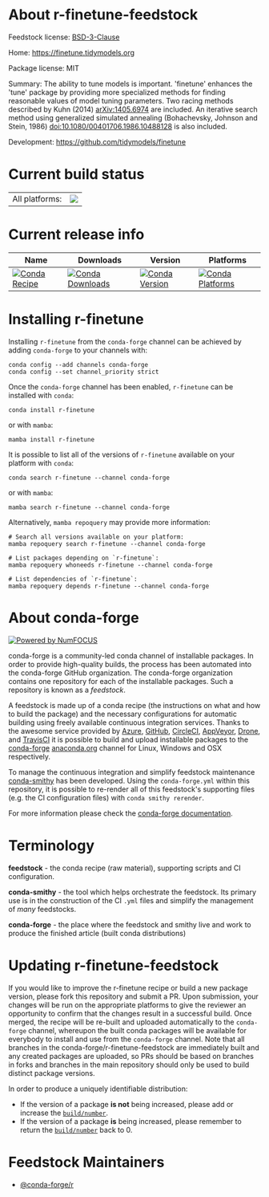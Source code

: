 About r-finetune-feedstock
==========================

Feedstock license: [BSD-3-Clause](https://github.com/conda-forge/r-finetune-feedstock/blob/main/LICENSE.txt)

Home: https://finetune.tidymodels.org

Package license: MIT

Summary: The ability to tune models is important. 'finetune' enhances the 'tune' package by providing more specialized methods for finding reasonable values of model tuning parameters.  Two racing methods described by Kuhn (2014) <arXiv:1405.6974> are included. An iterative search method using generalized simulated annealing (Bohachevsky, Johnson and Stein, 1986) <doi:10.1080/00401706.1986.10488128> is also included.

Development: https://github.com/tidymodels/finetune

Current build status
====================


<table><tr><td>All platforms:</td>
    <td>
      <a href="https://dev.azure.com/conda-forge/feedstock-builds/_build/latest?definitionId=19514&branchName=main">
        <img src="https://dev.azure.com/conda-forge/feedstock-builds/_apis/build/status/r-finetune-feedstock?branchName=main">
      </a>
    </td>
  </tr>
</table>

Current release info
====================

| Name | Downloads | Version | Platforms |
| --- | --- | --- | --- |
| [![Conda Recipe](https://img.shields.io/badge/recipe-r--finetune-green.svg)](https://anaconda.org/conda-forge/r-finetune) | [![Conda Downloads](https://img.shields.io/conda/dn/conda-forge/r-finetune.svg)](https://anaconda.org/conda-forge/r-finetune) | [![Conda Version](https://img.shields.io/conda/vn/conda-forge/r-finetune.svg)](https://anaconda.org/conda-forge/r-finetune) | [![Conda Platforms](https://img.shields.io/conda/pn/conda-forge/r-finetune.svg)](https://anaconda.org/conda-forge/r-finetune) |

Installing r-finetune
=====================

Installing `r-finetune` from the `conda-forge` channel can be achieved by adding `conda-forge` to your channels with:

```
conda config --add channels conda-forge
conda config --set channel_priority strict
```

Once the `conda-forge` channel has been enabled, `r-finetune` can be installed with `conda`:

```
conda install r-finetune
```

or with `mamba`:

```
mamba install r-finetune
```

It is possible to list all of the versions of `r-finetune` available on your platform with `conda`:

```
conda search r-finetune --channel conda-forge
```

or with `mamba`:

```
mamba search r-finetune --channel conda-forge
```

Alternatively, `mamba repoquery` may provide more information:

```
# Search all versions available on your platform:
mamba repoquery search r-finetune --channel conda-forge

# List packages depending on `r-finetune`:
mamba repoquery whoneeds r-finetune --channel conda-forge

# List dependencies of `r-finetune`:
mamba repoquery depends r-finetune --channel conda-forge
```


About conda-forge
=================

[![Powered by
NumFOCUS](https://img.shields.io/badge/powered%20by-NumFOCUS-orange.svg?style=flat&colorA=E1523D&colorB=007D8A)](https://numfocus.org)

conda-forge is a community-led conda channel of installable packages.
In order to provide high-quality builds, the process has been automated into the
conda-forge GitHub organization. The conda-forge organization contains one repository
for each of the installable packages. Such a repository is known as a *feedstock*.

A feedstock is made up of a conda recipe (the instructions on what and how to build
the package) and the necessary configurations for automatic building using freely
available continuous integration services. Thanks to the awesome service provided by
[Azure](https://azure.microsoft.com/en-us/services/devops/), [GitHub](https://github.com/),
[CircleCI](https://circleci.com/), [AppVeyor](https://www.appveyor.com/),
[Drone](https://cloud.drone.io/welcome), and [TravisCI](https://travis-ci.com/)
it is possible to build and upload installable packages to the
[conda-forge](https://anaconda.org/conda-forge) [anaconda.org](https://anaconda.org/)
channel for Linux, Windows and OSX respectively.

To manage the continuous integration and simplify feedstock maintenance
[conda-smithy](https://github.com/conda-forge/conda-smithy) has been developed.
Using the ``conda-forge.yml`` within this repository, it is possible to re-render all of
this feedstock's supporting files (e.g. the CI configuration files) with ``conda smithy rerender``.

For more information please check the [conda-forge documentation](https://conda-forge.org/docs/).

Terminology
===========

**feedstock** - the conda recipe (raw material), supporting scripts and CI configuration.

**conda-smithy** - the tool which helps orchestrate the feedstock.
                   Its primary use is in the construction of the CI ``.yml`` files
                   and simplify the management of *many* feedstocks.

**conda-forge** - the place where the feedstock and smithy live and work to
                  produce the finished article (built conda distributions)


Updating r-finetune-feedstock
=============================

If you would like to improve the r-finetune recipe or build a new
package version, please fork this repository and submit a PR. Upon submission,
your changes will be run on the appropriate platforms to give the reviewer an
opportunity to confirm that the changes result in a successful build. Once
merged, the recipe will be re-built and uploaded automatically to the
`conda-forge` channel, whereupon the built conda packages will be available for
everybody to install and use from the `conda-forge` channel.
Note that all branches in the conda-forge/r-finetune-feedstock are
immediately built and any created packages are uploaded, so PRs should be based
on branches in forks and branches in the main repository should only be used to
build distinct package versions.

In order to produce a uniquely identifiable distribution:
 * If the version of a package **is not** being increased, please add or increase
   the [``build/number``](https://docs.conda.io/projects/conda-build/en/latest/resources/define-metadata.html#build-number-and-string).
 * If the version of a package **is** being increased, please remember to return
   the [``build/number``](https://docs.conda.io/projects/conda-build/en/latest/resources/define-metadata.html#build-number-and-string)
   back to 0.

Feedstock Maintainers
=====================

* [@conda-forge/r](https://github.com/orgs/conda-forge/teams/r/)

